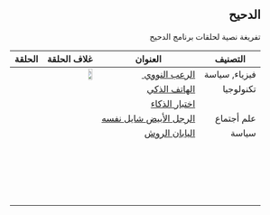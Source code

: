 <div dir="rtl">

<h2 dir="rtl">الدحيح</h2>
<p dir="rtl"> تفريغة نصية لحلقات برنامج الدحيح <p>





| التصنيف       | العنوان                                 | غلاف الحلقة                                                  | الحلقة |
| ------------- | --------------------------------------- | ------------------------------------------------------------ | ------ |
| فيزياء, سياسة | <a href="233.md">الرعب النووي </a>      | <image width="30%" height="40%" src="https://i.ytimg.com/vi/fPYCDLymh4Q/hqdefault.jpg?sqp=-oaymwEZCNACELwBSFXyq4qpAwsIARUAAIhCGAFwAQ==&rs=AOn4CLDAhRRXcZywAeP8T7C6NRQZyytorQ"> </image> |        |
| تكنولوجيا     | <a href="">الهاتف الذكي </a>            |                                                              |        |
|               | <a href=""> اختبار الذكاء </a>          |                                                              |        |
| علم أجتماع    | <a href=""> الرجل الأبيض شايل نفسه </a> |                                                              |        |
| سياسة         | <a href=""> اليابان الروش </a>          |                                                              |        |
|               |                                         |                                                              |        |
|               |                                         |                                                              |        |
|               |                                         |                                                              |        |
|               |                                         |                                                              |        |
|               |                                         |                                                              |        |
|               |                                         |                                                              |        |
|               |                                         |                                                              |        |
|               |                                         |                                                              |        |
|               |                                         |                                                              |        |
|               |                                         |                                                              |        |
|               |                                         |                                                              |        |
|               |                                         |                                                              |        |
|               |                                         |                                                              |        |
|               |                                         |                                                              |        |
|               |                                         |                                                              |        |
|               |                                         |                                                              |        |
|               |                                         |                                                              |        |
|               |                                         |                                                              |        |
|               |                                         |                                                              |        |



</div>
